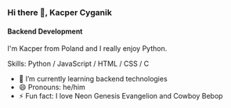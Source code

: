 ### Hi there 👋, Kacper Cyganik
#### Backend Development
I'm Kacper from Poland and I really enjoy Python.

Skills: Python / JavaScript / HTML / CSS / C

- 🌱 I’m currently learning backend technologies 
- 😄 Pronouns: he/him 
- ⚡ Fun fact: I love Neon Genesis Evangelion and Cowboy Bebop
